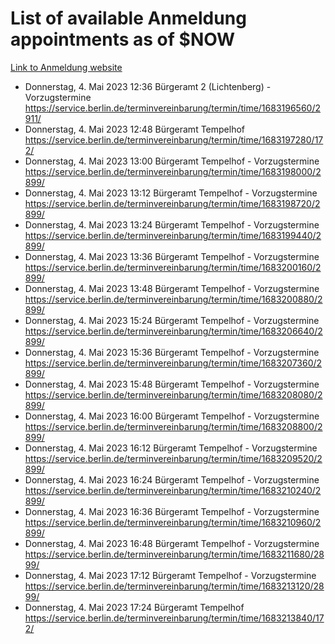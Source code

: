 # List of available Anmeldung appointments as of $NOW
[Link to Anmeldung website](https://service.berlin.de/terminvereinbarung/termin/tag.php?termin=1&anliegen[]=120686&dienstleisterlist=122210,122217,327316,122219,327312,122227,327314,122231,327346,122243,327348,122254,122252,329742,122260,329745,122262,329748,122271,327278,122273,327274,122277,327276,330436,122280,327294,122282,327290,122284,327292,122291,327270,122285,327266,122286,327264,122296,327268,150230,329760,122297,327286,122294,327284,122312,329763,122314,329775,122304,327330,122311,327334,122309,327332,317869,122281,327352,122279,329772,122283,122276,327324,122274,327326,122267,329766,122246,327318,122251,327320,122257,327322,122208,327298,122226,327300&herkunft=http%3A%2F%2Fservice.berlin.de%2Fdienstleistung%2F120686%2F)
- Donnerstag, 4. Mai 2023 12:36 Bürgeramt 2 (Lichtenberg) - Vorzugstermine https://service.berlin.de/terminvereinbarung/termin/time/1683196560/2911/
- Donnerstag, 4. Mai 2023 12:48 Bürgeramt Tempelhof https://service.berlin.de/terminvereinbarung/termin/time/1683197280/172/
- Donnerstag, 4. Mai 2023 13:00 Bürgeramt Tempelhof - Vorzugstermine https://service.berlin.de/terminvereinbarung/termin/time/1683198000/2899/
- Donnerstag, 4. Mai 2023 13:12 Bürgeramt Tempelhof - Vorzugstermine https://service.berlin.de/terminvereinbarung/termin/time/1683198720/2899/
- Donnerstag, 4. Mai 2023 13:24 Bürgeramt Tempelhof - Vorzugstermine https://service.berlin.de/terminvereinbarung/termin/time/1683199440/2899/
- Donnerstag, 4. Mai 2023 13:36 Bürgeramt Tempelhof - Vorzugstermine https://service.berlin.de/terminvereinbarung/termin/time/1683200160/2899/
- Donnerstag, 4. Mai 2023 13:48 Bürgeramt Tempelhof - Vorzugstermine https://service.berlin.de/terminvereinbarung/termin/time/1683200880/2899/
- Donnerstag, 4. Mai 2023 15:24 Bürgeramt Tempelhof - Vorzugstermine https://service.berlin.de/terminvereinbarung/termin/time/1683206640/2899/
- Donnerstag, 4. Mai 2023 15:36 Bürgeramt Tempelhof - Vorzugstermine https://service.berlin.de/terminvereinbarung/termin/time/1683207360/2899/
- Donnerstag, 4. Mai 2023 15:48 Bürgeramt Tempelhof - Vorzugstermine https://service.berlin.de/terminvereinbarung/termin/time/1683208080/2899/
- Donnerstag, 4. Mai 2023 16:00 Bürgeramt Tempelhof - Vorzugstermine https://service.berlin.de/terminvereinbarung/termin/time/1683208800/2899/
- Donnerstag, 4. Mai 2023 16:12 Bürgeramt Tempelhof - Vorzugstermine https://service.berlin.de/terminvereinbarung/termin/time/1683209520/2899/
- Donnerstag, 4. Mai 2023 16:24 Bürgeramt Tempelhof - Vorzugstermine https://service.berlin.de/terminvereinbarung/termin/time/1683210240/2899/
- Donnerstag, 4. Mai 2023 16:36 Bürgeramt Tempelhof - Vorzugstermine https://service.berlin.de/terminvereinbarung/termin/time/1683210960/2899/
- Donnerstag, 4. Mai 2023 16:48 Bürgeramt Tempelhof - Vorzugstermine https://service.berlin.de/terminvereinbarung/termin/time/1683211680/2899/
- Donnerstag, 4. Mai 2023 17:12 Bürgeramt Tempelhof - Vorzugstermine https://service.berlin.de/terminvereinbarung/termin/time/1683213120/2899/
- Donnerstag, 4. Mai 2023 17:24 Bürgeramt Tempelhof https://service.berlin.de/terminvereinbarung/termin/time/1683213840/172/
